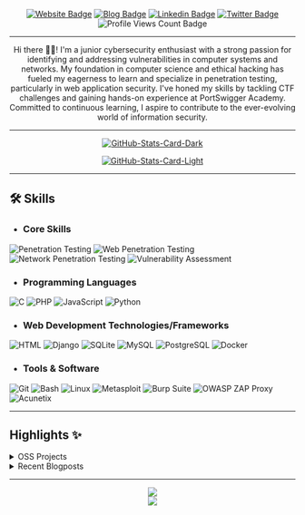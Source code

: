 <div align="center">
<p><a href="https://hacker-sa3edy.notion.site/Abdelrahman-Mohamed-fb5a61c08f5548eca17949b890b8f379?pvs=4"><img src="https://img.shields.io/badge/-Website-3B7EBF?style=for-the-badge&amp;logo=amp&amp;logoColor=white" alt="Website Badge"></a> <a href="https://medium.com/@HackerSa3edy"><img src="https://img.shields.io/badge/-Blog-3B7EBF?style=for-the-badge&amp;logo=Medium&amp;logoColor=white" alt="Blog Badge"></a> <a href="https://www.linkedin.com/in/abdelrahmanm0"><img src="https://img.shields.io/badge/-LinkedIn-3B7EBF?style=for-the-badge&amp;logo=Linkedin&amp;logoColor=white" alt="Linkedin Badge"></a> <a href="https://twitter.com/HackerSa3edy"><img src="https://img.shields.io/badge/-@HackerSa3edy-3B7EBF?style=for-the-badge&amp;logo=x&amp;logoColor=white" alt="Twitter Badge"></a> <img src="https://komarev.com/ghpvc/?username=hackerSa3edy&amp;style=for-the-badge" alt="Profile Views Count Badge"></p>
<hr>
<p>Hi there 👋🏻! I'm a junior cybersecurity enthusiast with a strong passion for identifying and addressing vulnerabilities in computer systems and networks. My foundation in computer science and ethical hacking has fueled my eagerness to learn and specialize in penetration testing, particularly in web application security. I've honed my skills by tackling CTF challenges and gaining hands-on experience at PortSwigger Academy.<br>
Committed to continuous learning, I aspire to contribute to the ever-evolving world of information security.</p>
<hr>
<p><a href="https://github.com/hackerSa3edy/hackerSa3edy#gh-dark-mode-only"><img src="https://github-readme-stats.vercel.app/api?username=hackerSa3edy&amp;show_icons=true&amp;hide_border=true&amp;include_all_commits=true&amp;card_width=600&amp;custom_title=GitHub%20Open%20Source%20Stats&amp;title_color=3B7EBF&amp;text_color=FFF&amp;icon_color=3B7EBF&amp;hide=contribs&amp;show=reviews,prs_merged,prs_merged_percentage&amp;theme=transparent#gh-dark-mode-only" alt="GitHub-Stats-Card-Dark"></a></p>
<p><a href="https://github.com/hackerSa3edy/hackerSa3edy#gh-light-mode-only"><img src="https://github-readme-stats.vercel.app/api?username=hackerSa3edy&amp;show_icons=true&amp;hide_border=true&amp;include_all_commits=true&amp;card_width=600&amp;custom_title=GitHub%20Open%20Source%20Stats&amp;title_color=3B7EBF&amp;text_color=474A4E&amp;icon_color=3B7EBF&amp;hide=contribs&amp;show=reviews,prs_merged,prs_merged_percentage&amp;theme=transparent#gh-light-mode-only" alt="GitHub-Stats-Card-Light"></a></p>
  </div>
<hr>
<h2>🛠 Skills</h2>
<ul>
<li>
<h3>Core Skills</h3>
</li>
</ul>
<p><img src="https://img.shields.io/badge/Penetration_Testing-1F425D?style=for-the-badge&amp;logoColor=white" alt="Penetration Testing"> <img src="https://img.shields.io/badge/Web_Penetration_Testing-1F425D?style=for-the-badge&amp;logoColor=white" alt="Web Penetration Testing"> <img src="https://img.shields.io/badge/Network_Penetration_Testing-1F425D?style=for-the-badge&amp;logoColor=white" alt="Network Penetration Testing"> <img src="https://img.shields.io/badge/Vulnerability_Assessment-1F425D?style=for-the-badge" alt="Vulnerability Assessment"></p>
<ul>
<li>
<h3>Programming Languages</h3>
</li>
</ul>
<p><img src="https://img.shields.io/badge/C-A8B9CC?style=for-the-badge&amp;logo=c&amp;logoColor=black" alt="C">  <img src="https://img.shields.io/badge/PHP-777BB4?style=for-the-badge&amp;logo=php&amp;logoColor=white" alt="PHP">  <img src="https://img.shields.io/badge/JavaScript-F7DF1E?style=for-the-badge&amp;logo=javascript&amp;logoColor=black" alt="JavaScript"> <img src="https://img.shields.io/badge/Python-3776AB?style=for-the-badge&amp;logo=python&amp;logoColor=white" alt="Python"></p>
<ul>
<li>
<h3>Web Development Technologies/Frameworks</h3>
</li>
</ul>
<p><img src="https://img.shields.io/badge/HTML-E34F26?style=for-the-badge&amp;logo=html5&amp;logoColor=white" alt="HTML">  <img src="https://img.shields.io/badge/Django-092E20?style=for-the-badge&amp;logo=django&amp;logoColor=white" alt="Django"> <img src="https://img.shields.io/badge/SQLite-003B57?style=for-the-badge&amp;logo=sqlite&amp;logoColor=white" alt="SQLite"> <img src="https://img.shields.io/badge/MySQL-4479A1?style=for-the-badge&amp;logo=mysql&amp;logoColor=white" alt="MySQL">  <img src="https://img.shields.io/badge/PostgreSQL-336791?style=for-the-badge&amp;logo=postgresql&amp;logoColor=white" alt="PostgreSQL"> <img src="https://img.shields.io/badge/Docker-2496ED?style=for-the-badge&amp;logo=docker&amp;logoColor=white" alt="Docker"></p>
<ul>
<li>
<h3>Tools &amp; Software</h3>
</li>
</ul>
<p><img src="https://img.shields.io/badge/Git-F05032?style=for-the-badge&amp;logo=git&amp;logoColor=white" alt="Git">  <img src="https://img.shields.io/badge/Bash-4EAA25?style=for-the-badge&amp;logo=gnu-bash&amp;logoColor=white" alt="Bash"> <img src="https://img.shields.io/badge/Linux-FCC624?style=for-the-badge&amp;logo=linux&amp;logoColor=black" alt="Linux">  <img src="https://img.shields.io/badge/Metasploit-239120?style=for-the-badge&amp;logo=metasploit&amp;logoColor=white" alt="Metasploit"> <img src="https://img.shields.io/badge/Burp_Suite-FF6347?style=for-the-badge&amp;logo=burpsuite&amp;logoColor=white" alt="Burp Suite">  <img src="https://img.shields.io/badge/OWASP_ZAP_Proxy-404D59?style=for-the-badge&amp;logo=owasp&amp;logoColor=white" alt="OWASP ZAP Proxy">  <img src="https://img.shields.io/badge/Acunetix-000000?style=for-the-badge&amp;logo=acunetix&amp;logoColor=white" alt="Acunetix"></p>
<hr>
<h2>Highlights ✨</h2>
  <details>
  <summary>OSS Projects</summary>
  <br />
  Here are some of my other projects you might want to check out that are not pinned:
  <br />
<br />
  <ul><li><a href=https://github.com/hackerSa3edy/hackerSa3edy target="_blank" rel="noopener noreferrer">hackerSa3edy/hackerSa3edy</a> (<b>0</b> ✨ and <b>0</b> 🍴): My automated GitHub README Profile built using Nodejs, TypeScript, and GitHub Actions.</li><li><a href=https://github.com/hackerSa3edy/simple_shell target="_blank" rel="noopener noreferrer">hackerSa3edy/simple_shell</a> (<b>1</b> ✨ and <b>0</b> 🍴): ALX Sprint 1 project - Simple Shell </li><li><a href=https://github.com/hackerSa3edy/printf target="_blank" rel="noopener noreferrer">hackerSa3edy/printf</a> (<b>0</b> ✨ and <b>0</b> 🍴): ALX Month 1 project - printf</li>
<li>More coming soon :).</li>
</ul>
  </details>
  <details>
  <summary>Recent Blogposts</summary>
  <br />
  <ul>
    <li><a href=https://medium.com/@HackerSa3edy/printf-the-art-of-crafting-a-custom-function-in-c-programming-a3e3ec06bdb8?source=rss-d29926d0348f------2?utm_source=github-profile target="_blank" rel="noopener noreferrer">printf: The Art of Crafting a Custom Function in C Programming</a> (7/11/2023).</li>
  </ul>
<p>Read more blog posts: <a href="https://medium.com/@HackerSa3edy">https://medium.com/@HackerSa3edy</a>.</p>
  </details>
<hr>
  <div align="center">
<p><a href="https://hacker-sa3edy.notion.site/Abdelrahman-Mohamed-fb5a61c08f5548eca17949b890b8f379?pvs=4" target="_blank" rel="noopener noreferrer"><img src="https://img.shields.io/badge/my_portfolio-000?style=for-the-badge&logo=ko-fi&logoColor=white" /></a><br>
<a href="https://drive.google.com/file/d/1u0IQdmhIkFg9gF1swJklvBkGsbz2W8lU/view?usp=drive_link" target="_blank" rel="noopener noreferrer"><img src="https://img.shields.io/badge/Resume-1F425D?style=for-the-badge" /></a></p>
  </div>
